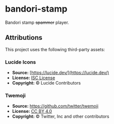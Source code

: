 # bandori-stamp

Bandori stamp ~~spammer~~ player.

## Attributions

This project uses the following third-party assets:

### Lucide Icons

- **Source:** [https://lucide.dev/](https://lucide.dev/)
- **License:** [ISC License](https://opensource.org/licenses/ISC)
- **Copyright:** © Lucide Contributors

### Twemoji

- **Source:** https://github.com/twitter/twemoji
- **License:** [CC BY 4.0](https://creativecommons.org/licenses/by/4.0/)
- **Copyright:** © Twitter, Inc and other contributors
